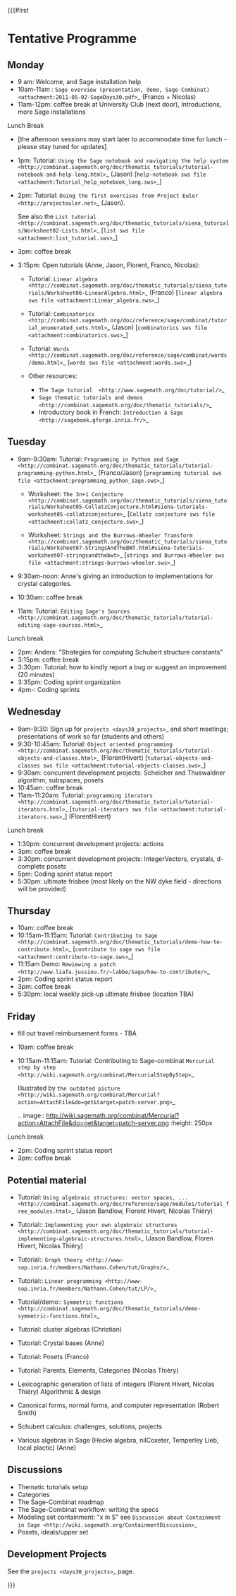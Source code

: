 {{{#!rst

Tentative Programme
===================


Monday
------

* 9 am: Welcome, and Sage installation help
* 10am-11am : `Sage overview (presentation, demo, Sage-Combinat) <attachment:2011-05-02-SageDays30.pdf>`_ (Franco + Nicolas)
* 11am-12pm: coffee break at University Club (next door),
  Introductions, more Sage installations

Lunch Break

* [the afternoon sessions may start later to accommodate time for lunch - please stay tuned for updates]
* 1pm: Tutorial: `Using the Sage notebook and navigating the help system
  <http://combinat.sagemath.org/doc/thematic_tutorials/tutorial-notebook-and-help-long.html>`_ (Jason) [`help-notebook sws file <attachment:Tutorial_help_notebook_long.sws>`_]
* 2pm: Tutorial:  `Doing the first exercises from Project Euler <http://projecteuler.net>`_ (Jason).

  See also the `List tutorial <http://combinat.sagemath.org/doc/thematic_tutorials/siena_tutorials/Worksheet02-Lists.html>`_ [`list sws file <attachment:list_tutorial.sws>`_]
* 3pm: coffee break
* 3:15pm: Open tutorials (Anne, Jason, Florent, Franco, Nicolas):

  * Tutorial: `Linear algebra <http://combinat.sagemath.org/doc/thematic_tutorials/siena_tutorials/Worksheet06-LinearAlgebra.html>`_ (Franco) [`linear algebra sws file <attachment:Linear_algebra.sws>`_]
  * Tutorial: `Combinatorics <http://combinat.sagemath.org/doc/reference/sage/combinat/tutorial_enumerated_sets.html>`_ (Jason) [`combinatorics sws file <attachment:combinatorics.sws>`_]
  * Tutorial: `Words <http://combinat.sagemath.org/doc/reference/sage/combinat/words/demo.html>`_ [`words sws file <attachment:words.sws>`_]
  * Other resources:

    * `The Sage tutorial  <http://www.sagemath.org/doc/tutorial/>`_
    * `Sage thematic tutorials and demos <http://combinat.sagemath.org/doc/thematic_tutorials/>`_
    * Introductory book in French: `Introduction à Sage <http://sagebook.gforge.inria.fr/>`_

Tuesday
-------

* 9am-9:30am: Tutorial: `Programming in Python and Sage <http://combinat.sagemath.org/doc/thematic_tutorials/tutorial-programming-python.html>`_ (Franco/Jason) [`programming tutorial sws file <attachment:programming_python_sage.sws>`_]

  * Worksheet: `The 3n+1 Conjecture <http://combinat.sagemath.org/doc/thematic_tutorials/siena_tutorials/Worksheet05-CollatzConjecture.html#siena-tutorials-worksheet05-collatzconjecture>`_ [`Collatz conjecture sws file <attachment:collatz_conjecture.sws>`_]

  * Worksheet: `Strings and the Burrows-Wheeler Transform <http://combinat.sagemath.org/doc/thematic_tutorials/siena_tutorials/Worksheet07-StringsAndTheBWT.html#siena-tutorials-worksheet07-stringsandthebwt>`_ [`strings and Burrows-Wheeler sws file <attachment:strings-burrows-wheeler.sws>`_]

* 9:30am-noon: Anne's giving an introduction to implementations for crystal categories.

* 10:30am: coffee break
* 11am: Tutorial: `Editing Sage's Sources <http://combinat.sagemath.org/doc/thematic_tutorials/tutorial-editing-sage-sources.html>`_

Lunch break

* 2pm: Anders: "Strategies for computing Schubert structure constants"
* 3:15pm: coffee break
* 3:30pm: Tutorial: how to kindly report a bug or suggest an improvement (20 minutes)
* 3:35pm: Coding sprint organization
* 4pm-: Coding sprints

Wednesday
---------

* 9am-9:30: Sign up for `projects <days30_projects>`_ and short meetings; presentations of work so far (students and others)
* 9:30-10:45am: Tutorial: `Object oriented programming <http://combinat.sagemath.org/doc/thematic_tutorials/tutorial-objects-and-classes.html>`_ (FlorentHivert) [`tutorial-objects-and-classes sws file <attachment:tutorial-objects-classes.sws>`_]
* 9:30am: concurrent development projects: Scheicher and Thuswaldner algorithm, subspaces, posets
* 10:45am: coffee break
* 11am-11:20am: Tutorial: `programming iterators <http://combinat.sagemath.org/doc/thematic_tutorials/tutorial-iterators.html>`_ [`tutorial-iterators sws file <attachment:tutorial-iterators.sws>`_] (FlorentHivert)

Lunch break

* 1:30pm: concurrent development projects: actions
* 3pm: coffee break
* 3:30pm: concurrent development projects: IntegerVectors, crystals, d-complete posets
* 5pm: Coding sprint status report
* 5:30pm: ultimate frisbee (most likely on the NW dyke field - directions will be provided)

Thursday
--------

* 10am: coffee break
* 10:15am-11:15am: Tutorial: `Contributing to Sage <http://combinat.sagemath.org/doc/thematic_tutorials/demo-how-to-contribute.html>`_ [`contribute to sage sws file <attachment:contribute-to-sage.sws>`_]
* 11:15am Demo: `Rewiewing a patch <http://www.liafa.jussieu.fr/~labbe/Sage/how-to-contribute/>`_
* 2pm: Coding sprint status report
* 3pm: coffee break
* 5:30pm: local weekly pick-up ultimate frisbee (location TBA)

Friday
------

- fill out travel reimbursement forms - TBA

* 10am: coffee break
* 10:15am-11:15am: Tutorial: Contributing to Sage-combinat `Mercurial step by step <http://wiki.sagemath.org/combinat/MercurialStepByStep>`_

  Illustrated by `the outdated picture <http://wiki.sagemath.org/combinat/Mercurial?action=AttachFile&do=get&target=patch-server.png>`_

  .. image:: http://wiki.sagemath.org/combinat/Mercurial?action=AttachFile&do=get&target=patch-server.png
     :height: 250px

Lunch break

* 2pm: Coding sprint status report
* 3pm: coffee break

Potential material
------------------

* Tutorial: `Using algebraic structures: vector spaces, ... <http://combinat.sagemath.org/doc/reference/sage/modules/tutorial_free_modules.html>`_ (Jason Bandlow, Florent Hivert, Nicolas Thiéry)

* Tutorial:: `Implementing your own algebraic structures <http://combinat.sagemath.org/doc/thematic_tutorials/tutorial-implementing-algebraic-structures.html>`_ (Jason Bandlow, Floren Hivert, Nicolas Thiéry)

* Tutorial:: `Graph theory
  <http://www-sop.inria.fr/members/Nathann.Cohen/tut/Graphs/>`_

* Tutorial:: `Linear programming <http://www-sop.inria.fr/members/Nathann.Cohen/tut/LP/>`_

* Tutorial/demo:: `Symmetric functions <http://combinat.sagemath.org/doc/thematic_tutorials/demo-symmetric-functions.html>`_

* Tutorial: cluster algebras (Christian)

* Tutorial: Crystal bases (Anne)

* Tutorial: Posets (Franco)

* Tutorial: Parents, Elements, Categories (Nicolas Thiéry)

* Lexicographic generation of lists of integers (Florent Hivert, Nicolas Thiéry)
  Algorithmic & design

* Canonical forms, normal forms, and computer representation (Robert Smith)

* Schubert calculus: challenges, solutions, projects

* Various algebras in Sage (Hecke algebra, nilCoxeter, Temperley Lieb, local plactic) (Anne)

Discussions
-----------

* Thematic tutorials setup
* Categories
* The Sage-Combinat roadmap
* The Sage-Combinat workflow: writing the specs
* Modeling set containment: "x in S" see `Discussion about Containment in Sage <http://wiki.sagemath.org/ContainmentDiscussion>`_
* Posets, ideals/upper set


Development Projects
----------------------------

See the `projects <days30_projects>`_ page.

}}}
